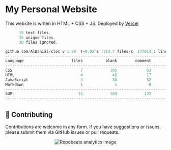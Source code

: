 # My Personal Website

This website is writen in HTML + CSS + JS.
Deployed by [Vercel](https://vercel.com)

```cpp
      15 text files.
      15 unique files.                              
      30 files ignored.

github.com/AlDanial/cloc v 1.98  T=0.02 s (714.7 files/s, 177014.1 lines/s)
-------------------------------------------------------------------------------
Language                     files          blank        comment           code
-------------------------------------------------------------------------------
CSS                              7            105             63           2671
HTML                             4             45             17            514
JavaScript                       3             38             52            206
Markdown                         1              1              0              3
-------------------------------------------------------------------------------
SUM:                            15            189            132           3394
-------------------------------------------------------------------------------
```
## 🤝 Contributing

Contributions are welcome in any form. If you have suggestions or issues, please submit them via GitHub issues or pull requests.

<div align="center">
  <img src="https://repobeats.axiom.co/api/embed/f4f4dff17362415bc150b2402eccdab6bf0b7319.svg" alt="Repobeats analytics image" title="Repobeats analytics image">
</div>
